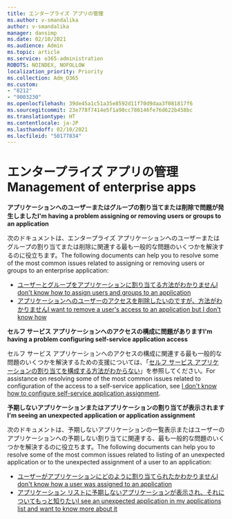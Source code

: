 ```yaml
---
title: エンタープライズ アプリの管理
ms.author: v-smandalika
author: v-smandalika
manager: dansimp
ms.date: 02/10/2021
ms.audience: Admin
ms.topic: article
ms.service: o365-administration
ROBOTS: NOINDEX, NOFOLLOW
localization_priority: Priority
ms.collection: Adm_O365
ms.custom:
- "8212"
- "9003230"
ms.openlocfilehash: 39de45a1c51a35e8592d11f70d9daa3f081817f6
ms.sourcegitcommit: 23e778f7414e5f1a98cc786146fe76d622b458bc
ms.translationtype: HT
ms.contentlocale: ja-JP
ms.lasthandoff: 02/10/2021
ms.locfileid: "50177834"
---
```

# <a name="management-of-enterprise-apps"></a><span data-ttu-id="540c5-102">エンタープライズ アプリの管理</span><span class="sxs-lookup"><span data-stu-id="540c5-102">Management of enterprise apps</span></span>

<span data-ttu-id="540c5-103">**アプリケーションへのユーザーまたはグループの割り当てまたは削除で問題が発生しました**</span><span class="sxs-lookup"><span data-stu-id="540c5-103">**I'm having a problem assigning or removing users or groups to an application**</span></span>

<span data-ttu-id="540c5-104">次のドキュメントは、エンタープライズ アプリケーションへのユーザーまたはグループの割り当てまたは削除に関連する最も一般的な問題のいくつかを解決するのに役立ちます。</span><span class="sxs-lookup"><span data-stu-id="540c5-104">The following documents can help you to resolve some of the most common issues related to assigning or removing users or groups to an enterprise application:</span></span>

- [<span data-ttu-id="540c5-105">ユーザーとグループをアプリケーションに割り当てる方法がわかりません</span><span class="sxs-lookup"><span data-stu-id="540c5-105">I don't know how to assign users and groups to an application</span></span>](https://docs.microsoft.com/azure/active-directory/manage-apps/assign-user-or-group-access-portal)
- [<span data-ttu-id="540c5-106">アプリケーションへのユーザーのアクセスを削除したいのですが、方法がわかりません</span><span class="sxs-lookup"><span data-stu-id="540c5-106">I want to remove a user's access to an application but I don't know how</span></span>](https://docs.microsoft.com/azure/active-directory/manage-apps/methods-for-removing-user-access)

<span data-ttu-id="540c5-107">**セルフ サービス アプリケーションへのアクセスの構成に問題があります**</span><span class="sxs-lookup"><span data-stu-id="540c5-107">**I'm having a problem configuring self-service application access**</span></span>

<span data-ttu-id="540c5-108">セルフ サービス アプリケーションへのアクセスの構成に関連する最も一般的な問題のいくつかを解決するための支援については、「[セルフ サービス アプリケーションの割り当てを構成する方法がわからない](https://docs.microsoft.com/azure/active-directory/manage-apps/manage-self-service-access)」を参照してください。</span><span class="sxs-lookup"><span data-stu-id="540c5-108">For assistance on resolving some of the most common issues related to configuration of the access to a self-service application, see [I don't know how to configure self-service application assignment](https://docs.microsoft.com/azure/active-directory/manage-apps/manage-self-service-access).</span></span>

<span data-ttu-id="540c5-109">**予期しないアプリケーションまたはアプリケーションの割り当てが表示されます**</span><span class="sxs-lookup"><span data-stu-id="540c5-109">**I'm seeing an unexpected application or application assignment**</span></span>

<span data-ttu-id="540c5-110">次のドキュメントは、予期しないアプリケーションの一覧表示またはユーザーのアプリケーションへの予期しない割り当てに関連する、最も一般的な問題のいくつかを解決するのに役立ちます。</span><span class="sxs-lookup"><span data-stu-id="540c5-110">The following documents can help you to resolve some of the most common issues related to listing of an unexpected application or to the unexpected assignment of a user to an application:</span></span>

- [<span data-ttu-id="540c5-111">ユーザーがアプリケーションにどのように割り当てられたかわかりません</span><span class="sxs-lookup"><span data-stu-id="540c5-111">I don't know how a user was assigned to an application</span></span>](https://docs.microsoft.com/azure/active-directory/manage-apps/ways-users-get-assigned-to-applications)
- [<span data-ttu-id="540c5-112">アプリケーション リストに予期しないアプリケーションが表示され、それについてもっと知りたい</span><span class="sxs-lookup"><span data-stu-id="540c5-112">I see an unexpected application in my applications list and want to know more about it</span></span>](https://docs.microsoft.com/azure/active-directory/manage-apps/application-types)












